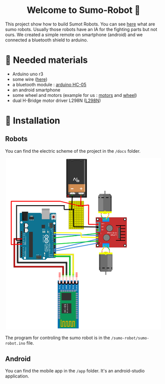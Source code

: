 <h1 align="center">Welcome to Sumo-Robot 👋</h1>

This project show how to build Sumot Robots. You can see [here](https://www.youtube.com/watch?v=gIYMAymGzdI) what are sumo robots.
Usually those robots have an IA for the fighting parts but not ours. We created a simple remote on smartphone (android) and we connected a bluetooth shield to arduino.

# :wrench: Needed materials

- Arduino uno r3
- some wire ([here](https://www.gotronic.fr/art-pack-de-cables-de-connexion-12411.htm))
- a bluetooth module : [arduino HC-05](https://www.gotronic.fr/art-module-bluetooth-hc05-26097.htm)
- an android smartphone
- some wheel and motors (example for us : [motors](https://www.gotronic.fr/art-paire-de-motoreducteurs-dg01d-18760.htm) and [wheel](https://www.gotronic.fr/art-paire-de-roues-jaunes-eco-dgr002-18762.htm))
- dual H-Bridge motor driver L298N ([L298N](https://www.gotronic.fr/art-commande-de-2-moteurs-sbc-motodriver2-27418.htm))

# :hammer: Installation

## Robots

You can find the electric scheme of the project in the `/docs` folder. 

<p align="center">
  <img src="https://github.com/ripoul/sumo-robot/blob/master/docs/robot_circuit_diagram.png?raw=true" width="500" alt="arduino_circuit_diagram">
</p>

The program for controling the sumo robot is in the `/sumo-robot/sumo-robot.ino` file.

## Android

You can find the mobile app in the `/app` folder. It's an android-studio application.
